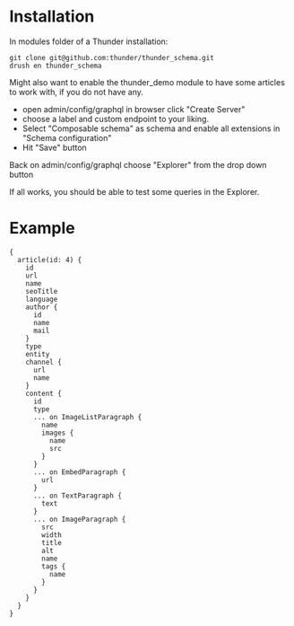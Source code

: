 # Installation

In modules folder of a Thunder installation:

    git clone git@github.com:thunder/thunder_schema.git
    drush en thunder_schema

Might also want to enable the thunder_demo module to have some articles to work with, if you do not have any.

+ open admin/config/graphql in browser click "Create Server"
+ choose a label and custom endpoint to your liking.
+ Select "Composable schema" as schema and enable all extensions in "Schema configuration"
+ Hit "Save" button

Back on admin/config/graphql choose "Explorer" from the drop down button

If all works, you should be able to test some queries in the Explorer.

# Example

    {
      article(id: 4) {
        id
        url
        name
        seoTitle
        language
        author {
          id
          name
          mail
        }
        type
        entity
        channel {
          url
          name
        }
        content {
          id
          type
          ... on ImageListParagraph {
            name
            images {
              name
              src
            }
          }
          ... on EmbedParagraph {
            url
          }
          ... on TextParagraph {
            text
          }
          ... on ImageParagraph {
            src
            width
            title
            alt
            name
            tags {
              name
            }
          }
        }
      }
    }

